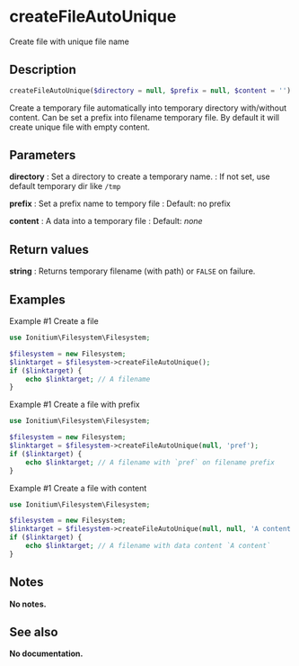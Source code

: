 # createFileAutoUnique

Create file with unique file name

## Description

```php
createFileAutoUnique($directory = null, $prefix = null, $content = '')
```

Create a temporary file automatically into temporary directory with/without content.
Can be set a prefix into filename temporary file.
By default it will create unique file with empty content.

## Parameters

__directory__
: Set a directory to create a temporary name.
: If not set, use default temporary dir like `/tmp`

__prefix__
: Set a prefix name to tempory file
: Default: no prefix

__content__
: A data into a temporary file
: Default: _none_

## Return values

__string__
: Returns temporary filename (with path) or `FALSE` on failure.

## Examples

Example #1 Create a file
```php
use Ionitium\Filesystem\Filesystem;

$filesystem = new Filesystem;
$linktarget = $filesystem->createFileAutoUnique();
if ($linktarget) {
    echo $linktarget; // A filename
}
```

Example #1 Create a file with prefix
```php
use Ionitium\Filesystem\Filesystem;

$filesystem = new Filesystem;
$linktarget = $filesystem->createFileAutoUnique(null, 'pref');
if ($linktarget) {
    echo $linktarget; // A filename with `pref` on filename prefix
}
```

Example #1 Create a file with content
```php
use Ionitium\Filesystem\Filesystem;

$filesystem = new Filesystem;
$linktarget = $filesystem->createFileAutoUnique(null, null, 'A content');
if ($linktarget) {
    echo $linktarget; // A filename with data content `A content`
}
```

## Notes

__No notes.__

## See also

__No documentation.__